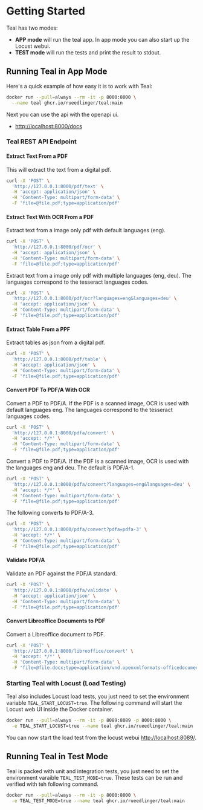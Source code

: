 # Getting Started

Teal has two modes:

- **APP mode** will run the teal app. In app mode you can also start up the Locust webui.
- **TEST mode** will run the tests and print the result to stdout.

## Running Teal in App Mode

Here's a quick example of how easy it is to work with Teal:

```bash
docker run --pull=always --rm -it -p 8000:8000 \
  --name teal ghcr.io/rueedlinger/teal:main
```

Next you can use the api with the openapi ui.

- [http://localhost:8000/docs](http://localhost:8000/docs)

### Teal REST API Endpoint

#### Extract Text From a PDF

This will extract the text from a digital pdf.

```bash
curl -X 'POST' \
  'http://127.0.0.1:8000/pdf/text' \
  -H 'accept: application/json' \
  -H 'Content-Type: multipart/form-data' \
  -F 'file=@file.pdf;type=application/pdf'
```

#### Extract Text With OCR From a PDF

Extract text from a image only pdf with default languages (eng).

```bash
curl -X 'POST' \
  'http://127.0.0.1:8000/pdf/ocr' \
  -H 'accept: application/json' \
  -H 'Content-Type: multipart/form-data' \
  -F 'file=@file.pdf;type=application/pdf'
```

Extract text from a image only pdf with multiple languages (eng, deu). The languages correspond to the tesseract
languages codes.

```bash
curl -X 'POST' \
  'http://127.0.0.1:8000/pdf/ocr?languages=eng&languages=deu' \
  -H 'accept: application/json' \
  -H 'Content-Type: multipart/form-data' \
  -F 'file=@file.pdf;type=application/pdf'
```

#### Extract Table From a PPF

Extract tables as json from a digital pdf.

```bash
curl -X 'POST' \
  'http://127.0.0.1:8000/pdf/table' \
  -H 'accept: application/json' \
  -H 'Content-Type: multipart/form-data' \
  -F 'file=@file.pdf;type=application/pdf'
```

#### Convert PDF To PDF/A With OCR

Convert a PDF to PDF/A. If the PDF is a scanned image, OCR is used with default languages eng. The languages correspond
to the tesseract languages codes.

```bash
curl -X 'POST' \
  'http://127.0.0.1:8000/pdfa/convert' \
  -H 'accept: */*' \
  -H 'Content-Type: multipart/form-data' \
  -F 'file=@file.pdf;type=application/pdf'
```

Convert a PDF to PDF/A. If the PDF is a scanned image, OCR is used with the languages eng and deu. The default is
PDF/A-1.

```bash
curl -X 'POST' \
  'http://127.0.0.1:8000/pdfa/convert?languages=eng&languages=deu' \
  -H 'accept: */*' \
  -H 'Content-Type: multipart/form-data' \
  -F 'file=@file.pdf;type=application/pdf'
```

The following converts to PDF/A-3.

```bash
curl -X 'POST' \
  'http://127.0.0.1:8000/pdfa/convert?pdfa=pdfa-3' \
  -H 'accept: */*' \
  -H 'Content-Type: multipart/form-data' \
  -F 'file=@file.pdf;type=application/pdf'
```

#### Validate PDF/A

Validate an PDF against the PDF/A standard.

```bash
curl -X 'POST' \
  'http://127.0.0.1:8000/pdfa/validate' \
  -H 'accept: application/json' \
  -H 'Content-Type: multipart/form-data' \
  -F 'file=@file.pdf;type=application/pdf'
```

#### Convert Libreoffice Documents to PDF

Convert a Libreoffice document to PDF.

```bash
curl -X 'POST' \
  'http://127.0.0.1:8000/libreoffice/convert' \
  -H 'accept: */*' \
  -H 'Content-Type: multipart/form-data' \
  -F 'file=@file.docx;type=application/vnd.openxmlformats-officedocument.wordprocessingml.document'
```

### Starting Teal with Locust (Load Testing)

Teal also includes Locust load tests, you just need to set the environment variable `TEAL_START_LOCUST=true`.
The following command will start the Locust web UI inside the Docker container.

```bash
docker run --pull=always --rm -it -p 8089:8089 -p 8000:8000 \
  -e TEAL_START_LOCUST=true --name teal ghcr.io/rueedlinger/teal:main
```

You can now start the load test from the locust webui [http://localhost:8089/](http://localhost:8089/).

## Running Teal in Test Mode

Teal is packed with unit and integration tests, you just need to set the environment varaible `TEAL_TEST_MODE=true`.
These tests can be run and verified with teh following command.

```bash
docker run --pull=always --rm -it -p 8000:8000 \
  -e TEAL_TEST_MODE=true --name teal ghcr.io/rueedlinger/teal:main
```
